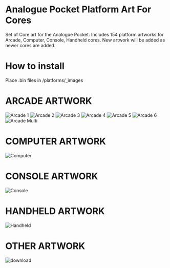 # Analogue Pocket Platform Art For Cores
Set of Core art for the Analogue Pocket. Includes 154 platform artworks for Arcade, Computer, Console, Handheld cores. New artwork will be added as newer cores are added.

# How to install
Place .bin files in /platforms/_images

# ARCADE ARTWORK
![Arcade 1](https://github.com/user-attachments/assets/548fea78-e1e4-4eac-a24f-0052365a361c)
![Arcade 2](https://github.com/user-attachments/assets/064610a0-5523-4f76-8ef8-e65908fd4efe)
![Arcade 3](https://github.com/user-attachments/assets/e03172ba-5f43-47ef-aff2-356a68937afa)
![Arcade 4](https://github.com/user-attachments/assets/8fe7f781-658d-455d-a865-570a33d65653)
![Arcade 5](https://github.com/user-attachments/assets/f99eb73d-414a-42f8-9f5b-41576370a6ed)
![Arcade 6](https://github.com/user-attachments/assets/25e46136-836a-41f5-8024-83c3c5e67ee3)
![Arcade Multi](https://github.com/user-attachments/assets/5f344a3f-2279-4bbd-a9d7-a6cfd0c83e85)

# COMPUTER ARTWORK
![Computer](https://github.com/user-attachments/assets/619220d1-3396-4b47-a6e9-d86034c3f4d1)

# CONSOLE ARTWORK
![Console](https://github.com/user-attachments/assets/a23eb58e-26fe-4a71-9e58-5243f0481c94)

# HANDHELD ARTWORK
![Handheld](https://github.com/user-attachments/assets/5aa511a3-73fc-4d64-bd69-84d401ea4013)

# OTHER ARTWORK
![download](https://github.com/user-attachments/assets/01b7942f-c415-4ddb-a5af-4305cac78772)

